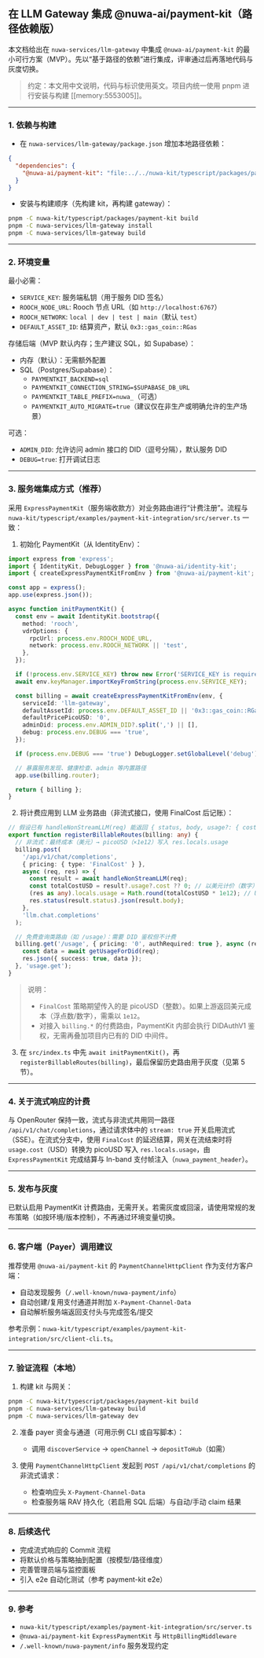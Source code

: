 ## 在 LLM Gateway 集成 @nuwa-ai/payment-kit（路径依赖版）

本文档给出在 `nuwa-services/llm-gateway` 中集成 `@nuwa-ai/payment-kit` 的最小可行方案（MVP）。先以“基于路径的依赖”进行集成，评审通过后再落地代码与灰度切换。

> 约定：本文用中文说明，代码与标识使用英文。项目内统一使用 pnpm 进行安装与构建 [[memory:5553005]]。

---

### 1. 依赖与构建

- 在 `nuwa-services/llm-gateway/package.json` 增加本地路径依赖：

```json
{
  "dependencies": {
    "@nuwa-ai/payment-kit": "file:../../nuwa-kit/typescript/packages/payment-kit"
  }
}
```

- 安装与构建顺序（先构建 kit，再构建 gateway）：

```bash
pnpm -C nuwa-kit/typescript/packages/payment-kit build
pnpm -C nuwa-services/llm-gateway install
pnpm -C nuwa-services/llm-gateway build
```

---

### 2. 环境变量

最小必需：

- `SERVICE_KEY`: 服务端私钥（用于服务 DID 签名）
- `ROOCH_NODE_URL`: Rooch 节点 URL（如 `http://localhost:6767`）
- `ROOCH_NETWORK`: `local | dev | test | main`（默认 `test`）
- `DEFAULT_ASSET_ID`: 结算资产，默认 `0x3::gas_coin::RGas`

存储后端（MVP 默认内存；生产建议 SQL，如 Supabase）：

- 内存（默认）：无需额外配置
- SQL（Postgres/Supabase）：
  - `PAYMENTKIT_BACKEND=sql`
  - `PAYMENTKIT_CONNECTION_STRING=$SUPABASE_DB_URL`
  - `PAYMENTKIT_TABLE_PREFIX=nuwa_`（可选）
  - `PAYMENTKIT_AUTO_MIGRATE=true`（建议仅在非生产或明确允许的生产场景）

可选：

- `ADMIN_DID`: 允许访问 admin 接口的 DID（逗号分隔），默认服务 DID
- `DEBUG=true`: 打开调试日志

---

### 3. 服务端集成方式（推荐）

采用 `ExpressPaymentKit`（服务端收款方）对业务路由进行“计费注册”。流程与 `nuwa-kit/typescript/examples/payment-kit-integration/src/server.ts` 一致：

1) 初始化 PaymentKit（从 IdentityEnv）：

```ts
import express from 'express';
import { IdentityKit, DebugLogger } from '@nuwa-ai/identity-kit';
import { createExpressPaymentKitFromEnv } from '@nuwa-ai/payment-kit';

const app = express();
app.use(express.json());

async function initPaymentKit() {
  const env = await IdentityKit.bootstrap({
    method: 'rooch',
    vdrOptions: {
      rpcUrl: process.env.ROOCH_NODE_URL,
      network: process.env.ROOCH_NETWORK || 'test',
    },
  });

  if (!process.env.SERVICE_KEY) throw new Error('SERVICE_KEY is required');
  await env.keyManager.importKeyFromString(process.env.SERVICE_KEY);

  const billing = await createExpressPaymentKitFromEnv(env, {
    serviceId: 'llm-gateway',
    defaultAssetId: process.env.DEFAULT_ASSET_ID || '0x3::gas_coin::RGas',
    defaultPricePicoUSD: '0',
    adminDid: process.env.ADMIN_DID?.split(',') || [],
    debug: process.env.DEBUG === 'true',
  });

  if (process.env.DEBUG === 'true') DebugLogger.setGlobalLevel('debug');

  // 暴露服务发现、健康检查、admin 等内置路径
  app.use(billing.router);

  return { billing };
}
```

2) 将计费应用到 LLM 业务路由（非流式接口，使用 FinalCost 后记账）：

```ts
// 假设已有 handleNonStreamLLM(req) 能返回 { status, body, usage?: { cost } }
export function registerBillableRoutes(billing: any) {
  // 非流式：最终成本（美元）→ picoUSD（×1e12）写入 res.locals.usage
  billing.post(
    '/api/v1/chat/completions',
    { pricing: { type: 'FinalCost' } },
    async (req, res) => {
      const result = await handleNonStreamLLM(req);
      const totalCostUSD = result?.usage?.cost ?? 0; // 以美元计价（数字）
      (res as any).locals.usage = Math.round(totalCostUSD * 1e12); // USD → picoUSD
      res.status(result.status).json(result.body);
    },
    'llm.chat.completions'
  );

  // 免费查询类路由（如 /usage）：需要 DID 鉴权但不计费
  billing.get('/usage', { pricing: '0', authRequired: true }, async (req, res) => {
    const data = await getUsageForDid(req);
    res.json({ success: true, data });
  }, 'usage.get');
}
```

> 说明：
> - `FinalCost` 策略期望传入的是 picoUSD（整数）。如果上游返回美元成本（浮点数/数字），需乘以 `1e12`。
> - 对接入 `billing.*` 的付费路由，PaymentKit 内部会执行 DIDAuthV1 鉴权，无需再叠加项目内已有的 DID 中间件。

3) 在 `src/index.ts` 中先 `await initPaymentKit()`，再 `registerBillableRoutes(billing)`，最后保留历史路由用于灰度（见第 5 节）。

---

### 4. 关于流式响应的计费

与 OpenRouter 保持一致，流式与非流式共用同一路径 `/api/v1/chat/completions`，通过请求体中的 `stream: true` 开关启用流式（SSE）。在流式分支中，使用 `FinalCost` 的延迟结算，网关在流结束时将 `usage.cost`（USD）转换为 picoUSD 写入 `res.locals.usage`，由 `ExpressPaymentKit` 完成结算与 In-band 支付帧注入（`nuwa_payment_header`）。

---

### 5. 发布与灰度

已默认启用 PaymentKit 计费路由，无需开关。若需灰度或回滚，请使用常规的发布策略（如按环境/版本控制），不再通过环境变量切换。

---

### 6. 客户端（Payer）调用建议

推荐使用 `@nuwa-ai/payment-kit` 的 `PaymentChannelHttpClient` 作为支付方客户端：

- 自动发现服务（`/.well-known/nuwa-payment/info`）
- 自动创建/复用支付通道并附加 `X-Payment-Channel-Data`
- 自动解析服务端返回支付头与完成签名/提交

参考示例：`nuwa-kit/typescript/examples/payment-kit-integration/src/client-cli.ts`。

---

### 7. 验证流程（本地）

1) 构建 kit 与网关：

```bash
pnpm -C nuwa-kit/typescript/packages/payment-kit build
pnpm -C nuwa-services/llm-gateway build
pnpm -C nuwa-services/llm-gateway dev
```

2) 准备 payer 资金与通道（可用示例 CLI 或自写脚本）：
   - 调用 `discoverService` → `openChannel` → `depositToHub`（如需）

3) 使用 `PaymentChannelHttpClient` 发起到 `POST /api/v1/chat/completions` 的非流式请求：
   - 检查响应头 `X-Payment-Channel-Data`
   - 检查服务端 RAV 持久化（若启用 SQL 后端）与自动/手动 claim 结果

---

### 8. 后续迭代

- 完成流式响应的 Commit 流程
- 将默认价格与策略抽到配置（按模型/路径维度）
- 完善管理员端与监控面板
- 引入 e2e 自动化测试（参考 payment-kit e2e）

---

### 9. 参考

- `nuwa-kit/typescript/examples/payment-kit-integration/src/server.ts`
- `@nuwa-ai/payment-kit` `ExpressPaymentKit` 与 `HttpBillingMiddleware`
- `/.well-known/nuwa-payment/info` 服务发现约定


